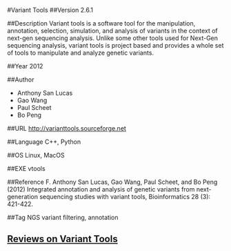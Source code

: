 #Variant Tools
##Version
2.6.1

##Description
Variant tools is a software tool for the manipulation, annotation, selection, simulation, and analysis of variants in the context of next-gen sequencing analysis. Unlike some other tools used for Next-Gen sequencing analysis, variant tools is project based and provides a whole set of tools to manipulate and analyze genetic variants.

##Year
2012

##Author
* Anthony San Lucas
* Gao Wang
* Paul Scheet
* Bo Peng

##URL
http://varianttools.sourceforge.net

##Language
C++, Python

##OS
Linux, MacOS

##EXE
vtools

##Reference
F. Anthony San Lucas, Gao Wang, Paul Scheet, and Bo Peng (2012) Integrated annotation and analysis of genetic variants from next-generation sequencing studies with variant tools, Bioinformatics 28 (3): 421-422.

##Tag
NGS variant filtering, annotation


## [Reviews on Variant Tools](https://github.com/gaow/genetic-analysis-software/issues/614)